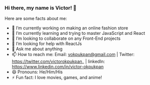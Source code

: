 ### Hi there, my name is Victor! 👋



Here are some facts about me:

- 🔭 I’m currently working on making an online fashion store
- 🌱 I’m currently learning and trying to master JavaScript and React
- 👯 I’m looking to collaborate on any Front-End projects
- 🤔 I’m looking for help with ReactJs
- 💬 Ask me about anything
- 📫 How to reach me: Email: vokpukpan@gmail.com | Twitter: https://twitter.com/victorokpukpan_ | linkedIn: https://www.linkedin.com/in/victor-okpukpan
- 😄 Pronouns: He/Him/His
- ⚡ Fun fact: I love movies, games, and anime!
